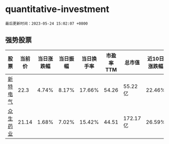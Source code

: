 # quantitative-investment

`最后更新时间：2023-05-24 15:02:07 +0800`

## 强势股票

|股票|当前价|当日涨跌幅|当日振幅|当日换手率|市盈率TTM|总市值|近10日涨跌幅|
|----|----|----|----|----|----|----|----|
|[新特电气](https://xueqiu.com/S/SZ301120)|22.3|4.74%|8.17%|17.66%|54.26|55.22亿|22.46%|
|[众生药业](https://xueqiu.com/S/SZ002317)|21.14|1.68%|7.02%|15.42%|44.51|172.17亿|26.59%|
